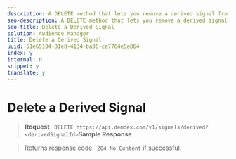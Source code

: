 ```yaml
---
description: A DELETE method that lets you remove a derived signal from your collection.
seo-description: A DELETE method that lets you remove a derived signal from your collection.
seo-title: Delete a Derived Signal
solution: Audience Manager
title: Delete a Derived Signal
uuid: 51e65104-31e8-4134-ba36-ce7764e5a864
index: y
internal: n
snippet: y
translate: y
---
```


# Delete a Derived Signal


>**Request** 
>` DELETE https://api.demdex.com/v1/signals/derived/ <derivedSignalId>`**Sample Response** 

>Returns response code ` 204 No Content` if successful. 
